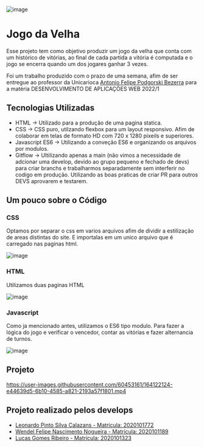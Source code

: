 ![image](https://user-images.githubusercontent.com/60453161/164118926-32e7e6fa-005f-4df6-9c1a-3cd18fedcde5.png)


# Jogo da Velha

Esse projeto tem como objetivo produzir um jogo da velha que conta com um histórico de vitórias, ao final de cada partida a vitória é computada e o jogo se encerra quando um dos jogares ganhar 3 vezes.

Foi um trabalho produzido com o prazo de uma semana, afim de ser entregue ao professor da Unicarioca [Antonio Felipe Podgorski Bezerra](https://github.com/podgorski) para a matéria DESENVOLVIMENTO DE APLICAÇÕES WEB 2022/1

## Tecnologias Utilizadas

- HTML -> Utilizado para a produção de uma pagina statica.
- CSS -> CSS puro, utilzando flexbox para um layout responsivo. Afim de colaborar em telas de formato HD com 720 x 1280 pixeils e superiores.
- Javascript  ES6 -> Utilizando a conveção ES6 e organizando os arquivos por modulos.
- Gitflow -> Ultilizando apenas a main (não vimos a necessidade de adcionar uma develop, devido ao grupo pequeno e fechado de devs) para criar branchs e trabalharmos separadamente sem interferir no codigo em produção. Utilizando as boas praticas de criar PR para outros DEVS aprovarem e testarem.

## Um pouco sobre o Código

### CSS

Optamos por separar o css em varios arquivos afim de dividir a estilização de areas distintas do site. E importalas em um unico arquivo que é carregado nas paginas html.

![image](https://user-images.githubusercontent.com/101343665/162645681-949b6725-2626-4fc5-bc35-d271219d64ea.png)


### HTML

Utilizamos duas paginas HTML

![image](https://user-images.githubusercontent.com/101343665/162645819-c0298e75-d20f-45b2-99d3-d3ec5a6a0dfd.png)



### Javascript

Como ja mencionado antes, utilizamos o ES6 tipo modulo. Para fazer a lógica do jogo e verificar o vencedor, contar as vitórias e fazer alternancia de turnos. 

![image](https://user-images.githubusercontent.com/101343665/162765859-c56a1828-b31e-48fb-93ab-6e6b1120a3f1.png)


## Projeto


https://user-images.githubusercontent.com/60453161/164122124-e44639d5-6b10-4585-a821-2193a57f1801.mp4


## Projeto realizado pelos develops

- [Leonardo Pinto Silva Calazans - Matricula: 2020101772](https://github.com/LeonardoCalazans)
- [Wendel Felipe Nascimento Nogueira - Matrícula: 2020101189](https://github.com/WendelNogueira23)
- [Lucas Gomes Ribeiro - Matrícula: 2020101323](https://github.com/LucsGomes)
